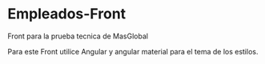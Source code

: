 # Empleados-Front
 Front para la prueba tecnica de MasGlobal
 
 
 Para este Front utilice Angular y angular material para el tema de los estilos.

